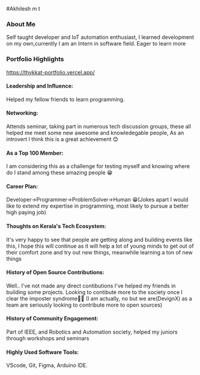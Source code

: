 #Akhilesh m t

### About Me

Self taught developer and IoT automation enthusiast, I learned development on my own,currently I am an Intern in software field.
Eager to learn more

### Portfolio Highlights
https://thykkat-portfolio.vercel.app/


#### Leadership and Influence:

Helped my fellow friends to learn programming.

#### Networking:

Attends seminar, taking part in numerous tech discussion groups, these all helped me meet some new awesome and knowledegable people,
As an introvert I think this is a great achievement 😊

#### As a Top 100 Member:

I am considering this as a challenge for testing myself and knowing where do I stand among these amazing people 😁

#### Career Plan:
Developer->Programmer->ProblemSolver->Human 😁(Jokes apart I would like to extend my expertise in programming, most likely to pursue a better high paying job)

#### Thoughts on Kerala's Tech Ecosystem:

It's very happy to see that people are getting along and building events like this,
I hope this will continue as it will help a lot of young minds to get out of their comfort zone and try out new things, meanwhile learning a ton of new things

#### History of Open Source Contributions:

Well..
I've not made any direct contibutions I've helped my friends in building some projects.
Looking to contibute more to the society once I clear the imposter syndrome🤣🤣 (I am actually, no but we are(DevignX) as a team are seriously looking to contribute more to open sources)

#### History of Community Engagement:

Part of IEEE, and Robotics and Automation society, helped my juniors through workshops and seminars



#### Highly Used Software Tools:

VScode, Git, Figma, Arduino IDE.




